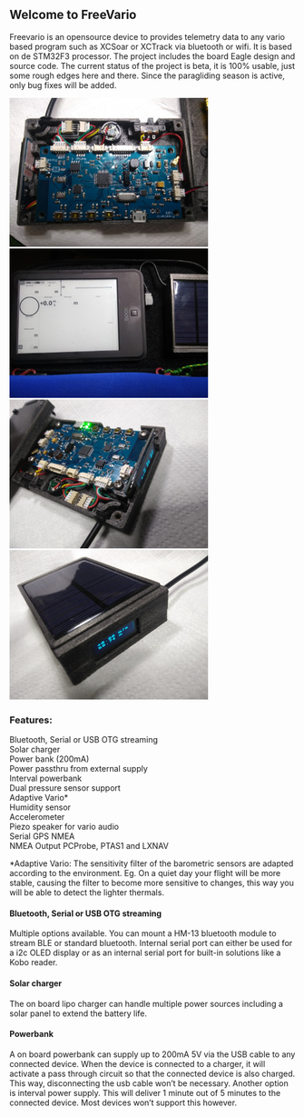 ## Welcome to FreeVario

Freevario is an opensource device to provides telemetry data to any vario based program such as XCSoar or XCTrack via bluetooth or wifi. It is based on de STM32F3 processor. The project includes the board Eagle design and source code.
The current status of the project is beta, it is 100% usable, just some rough edges here and there. Since the paragliding season is active, only bug fixes will be added. 

<p >
 
  <img src="Doc/IMG_20180330_142039618.jpg" width="350"/>
  <img src="Doc/IMG_20180330_142712066.jpg" width="350"/>
  <img src="Doc/IMG_20180402_114312719.jpg" width="350"/>
  <img src="Doc/IMG_20180402_114404188.jpg" width="350"/>
</p>

### Features:

Bluetooth, Serial or USB OTG streaming<br>
Solar charger <br>
Power bank (200mA) <br>
Power passthru from external supply <br>
Interval powerbank<br>
Dual pressure sensor support <br>
Adaptive Vario* <br>
Humidity sensor <br>
Accelerometer<br>
Piezo speaker for vario audio <br>
Serial GPS NMEA <br>
NMEA Output PCProbe, PTAS1 and LXNAV<br>

*Adaptive Vario: The sensitivity filter of the barometric sensors are adapted according to the environment. Eg. On a quiet day your flight will be more stable, causing the filter to become more sensitive to changes, this way you will be able to detect the lighter thermals.



#### Bluetooth, Serial or USB OTG streaming

Multiple options available. You can mount a HM-13 bluetooth module to stream BLE or standard bluetooth. Internal serial port can either be used for a i2c OLED display or as an internal serial port for built-in solutions like a Kobo reader.

#### Solar charger

The on board lipo charger can handle multiple power sources including a solar panel to extend the battery life.

#### Powerbank

A on board powerbank can supply up to 200mA 5V via the USB cable to any connected device. When the device is connected to a charger, it will activate a pass through circuit so that the connected device is also charged. This way, disconnecting the usb cable won’t be necessary.
Another option is interval power supply. This will deliver 1 minute out of 5 minutes to the connected device. Most devices won’t support this however.
